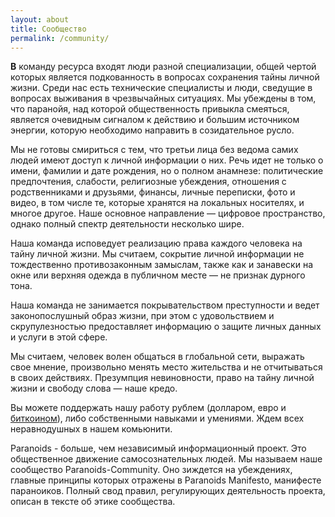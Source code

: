 ```yaml
---
layout: about
title: Сообщество
permalink: /community/
---
```

<b class="bukvica">В</b> команду ресурса входят люди разной специализации, общей чертой которых является подкованность в вопросах сохранения тайны личной жизни. Среди нас есть технические специалисты и люди, сведущие в вопросах выживания в чрезвычайных ситуациях. Мы убеждены в том, что паранойя, над которой общественность привыкла смеяться, является очевидным сигналом к действию и большим источником энергии, которую необходимо направить в созидательное русло.

Мы не готовы смириться с тем, что третьи лица без ведома самих людей имеют доступ к личной информации о них. Речь идет не только о имени, фамилии и дате рождения, но о полном анамнезе: политические предпочтения, слабости, религиозные убеждения, отношения с родственниками и друзьями, финансы, личные переписки, фото и видео, в том числе те, которые хранятся на локальных носителях, и многое другое. Наше основное направление — цифровое пространство, однако полный спектр деятельности несколько шире.

Наша команда исповедует реализацию права каждого человека на тайну личной жизни. Мы считаем, сокрытие личной информации не тождественно противозаконным замыслам, также как и занавески на окне или верхняя одежда в публичном месте — не признак дурного тона.

Наша команда не занимается покрывательством преступности и ведет законопослушный образ жизни, при этом с удовольствием и скрупулезностью предоставляет информацию о защите личных данных и услуги в этой сфере. 

Мы считаем, человек волен общаться в глобальной сети, выражать свое мнение, произвольно менять место жительства и не отчитываться в своих действиях. Презумпция невиновности, право на тайну личной жизни и свободу слова — наше кредо.

Вы можете поддержать нашу работу рублем (долларом, евро и [биткоином]({{site.baseurl}}/donate/)), либо собственными навыками и умениями. Ждем всех неравнодушных в нашем комьюнити.

Paranoids - больше, чем независимый информационный проект. Это общественное движение самосознательных людей. Мы называем наше сообщество Paranoids-Community. Оно зиждется на убеждениях, главные принципы которых отражены в Paranoids Manifesto, манифесте параноиков. Полный свод правил, регулирующих деятельность проекта, описан в тексте об этике сообщества.
